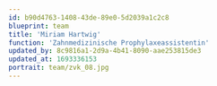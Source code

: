 ```yaml
---
id: b90d4763-1408-43de-89e0-5d2039a1c2c8
blueprint: team
title: 'Miriam Hartwig'
function: 'Zahnmedizinische Prophylaxeassistentin'
updated_by: 8c9816a1-2d9a-4b41-8090-aae253815de3
updated_at: 1693336153
portrait: team/zvk_08.jpg
---
```

